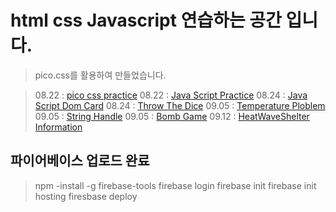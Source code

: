# html css Javascript 연습하는 공간 입니다.

> pico.css를 활용하여 만들었습니다.

> 08.22 : <a href="https://ghdaud30.github.io/html_hompage/">pico css practice</a>
> 08.22 : <a href="./02/index.html">Java Script Practice</a>
> 08.24 : <a href="./03/index.html">Java Script Dom Card</a>
> 08.24 : <a href="./04/index.html">Throw The Dice</a>
> 09.05 : <a href="./05/index.html">Temperature Ploblem</a>
> 09.05 : <a href="./06/index.html">String Handle</a>
> 09.05 : <a href="./07/index.html">Bomb Game</a>
> 09.12 : <a href="./09/index.html">HeatWaveShelter Information</a>

## 파이어베이스 업로드 완료
> npm -install -g firebase-tools
> firebase login
> firebase init
> firebase init hosting
> firesbase deploy